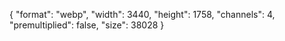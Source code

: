 {
  "format": "webp",
  "width": 3440,
  "height": 1758,
  "channels": 4,
  "premultiplied": false,
  "size": 38028
}